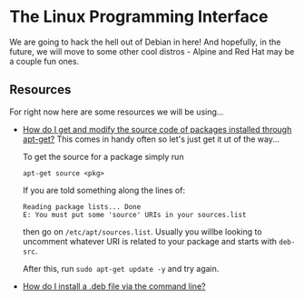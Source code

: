 # The Linux Programming Interface

We are going to hack the hell out of Debian in here! And hopefully, in the
future, we will move to some other cool distros - Alpine and Red Hat may be a
couple fun ones.

## Resources
For right now here are some resources we will be using...

* [How do I get and modify the source code of packages installed through apt-get?](https://askubuntu.com/questions/28372/how-do-i-get-and-modify-the-source-code-of-packages-installed-through-apt-get)
  This comes in handy often so let's just get it ut of the way...

  To get the source for a package simply run
  ```
  apt-get source <pkg>
  ```
  
  If you are told something along the lines of:
  ```
  Reading package lists... Done
  E: You must put some 'source' URIs in your sources.list
  ```
  then go on `/etc/apt/sources.list`. Usually you willbe looking to uncomment
  whatever URI is related to your package and starts with `deb-src`.

  After this, run `sudo apt-get update -y` and try again.


* [How do I install a .deb file via the command line?](https://askubuntu.com/questions/40779/how-do-i-install-a-deb-file-via-the-command-line)
